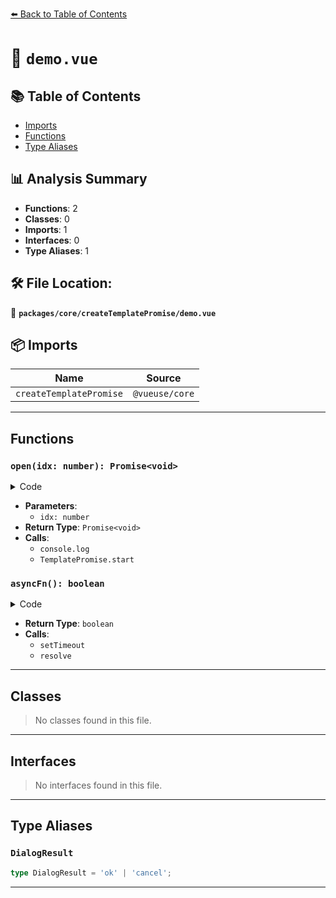 [⬅️ Back to Table of Contents](../../../index.md)

# 📄 `demo.vue`

## 📚 Table of Contents

- [Imports](#imports)
- [Functions](#functions)
- [Type Aliases](#type-aliases)

## 📊 Analysis Summary

- **Functions**: 2
- **Classes**: 0
- **Imports**: 1
- **Interfaces**: 0
- **Type Aliases**: 1

## 🛠️ File Location:
📂 **`packages/core/createTemplatePromise/demo.vue`**

## 📦 Imports

| Name | Source |
|------|--------|
| `createTemplatePromise` | `@vueuse/core` |


---

## Functions

### `open(idx: number): Promise<void>`

<details><summary>Code</summary>

```ts
async function open(idx: number) {
  console.log(idx, 'Before')
  const result = await TemplatePromise.start(`Hello ${idx}`)
  console.log(idx, 'After', result)
}
```
</details>

- **Parameters**:
  - `idx: number`
- **Return Type**: `Promise<void>`
- **Calls**:
  - `console.log`
  - `TemplatePromise.start`
### `asyncFn(): boolean`

<details><summary>Code</summary>

```ts
function asyncFn() {
  return new Promise<DialogResult>((resolve) => {
    setTimeout(() => {
      resolve('ok')
    }, 1000)
  })
}
```
</details>

- **Return Type**: `boolean`
- **Calls**:
  - `setTimeout`
  - `resolve`

---

## Classes

> No classes found in this file.


---

## Interfaces

> No interfaces found in this file.


---

## Type Aliases

### `DialogResult`

```ts
type DialogResult = 'ok' | 'cancel';
```


---